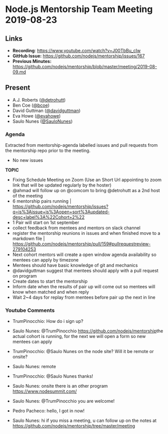 # Node.js Mentorship Team Meeting 2019-08-23

## Links

* **Recording**: https://www.youtube.com/watch?v=J00TbBu_cIw
* **GitHub Issue:** https://github.com/nodejs/mentorship/issues/167
* **Previous Minutes:** https://github.com/nodejs/mentorship/blob/master/meeting/2019-08-09.md

## Present

- A.J. Roberts ([@detrohutt](https://github.com/detrohutt))
- Ben Coe ([@bcoe](https://github.com/bcoe))
- David Guttman ([@davidguttman](https://github.com/davidguttman))
- Eva Howe ([@evahowe](https://github.com/evahowe))
- Saulo Nunes ([@SauloNunes](https://github.com/SauloNunes))

### Agenda

Extracted from mentorship-agenda labelled issues and pull requests from the mentorship repo prior to the meeting.

- No new issues

**TOPIC**

- Fixing Schedule Meeting on Zoom (Use an Short Url appointing to zoom link that will be updated regularly by the hoster)
- @ahmad will follow up on @comcom to bring @detrohutt as a 2nd host of the meeting
- 6 mentorship pairs running | https://github.com/nodejs/mentorship/issues?q=is%3Aissue+is%3Aopen+sort%3Aupdated-desc+label%3A%22Cohort+2%22
- 1 Pair will start on 1st september
- collect feedback from mentees and mentors on slack channel
- register the mentorship reunions in issues and when finished move to a markdown file | https://github.com/nodejs/mentorship/pull/159#pullrequestreview-279104253
- Next cohort mentors will create a open window agenda availability so mentees can apply by timezone
- Mentees should have basic knowledge of git and mechanics 
- @davidguttman suggest that mentees should apply with a pull request on program 
- Create dates to start the mentorship
- Inform date when the results of pair up will come out so mentees will know when matched and when reply
- Wait 2~4 days for replay from mentees before pair up the next in line

### Youtube Comments

- TrumPinocchio: ​How do i sign up?

- Saulo Nunes: ​@TrumPinocchio https://github.com/nodejs/mentorship
 ​the actual cohort is running, for the next we will open a form so new mentees can apply

- TrumPinocchio: ​@Saulo Nunes on the node site?
 ​Will it be remote or onsite?

- Saulo Nunes: ​remote

- TrumPinocchio: ​@Saulo Nunes thanks!

- Saulo Nunes: ​onsite there is an other program
​https://www.nodesummit.com/

- Saulo Nunes: ​@TrumPinocchio you are welcome!

- Pedro Pacheco: ​hello, I got in now!

- Saulo Nunes: ​hi ​if you miss a meeting, u can follow up on the notes at
 ​https://github.com/nodejs/mentorship/tree/master/meeting